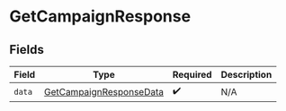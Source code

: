 # GetCampaignResponse


## Fields

| Field                                                                         | Type                                                                          | Required                                                                      | Description                                                                   |
| ----------------------------------------------------------------------------- | ----------------------------------------------------------------------------- | ----------------------------------------------------------------------------- | ----------------------------------------------------------------------------- |
| `data`                                                                        | [GetCampaignResponseData](../../models/components/GetCampaignResponseData.md) | :heavy_check_mark:                                                            | N/A                                                                           |
